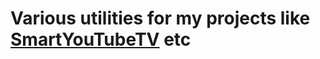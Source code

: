 # Various utilities for my projects like [SmartYouTubeTV](https://github.com/yuliskov/SmartYouTubeTV) etc